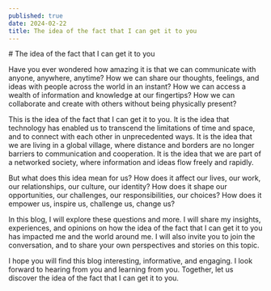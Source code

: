 ```yaml
---
published: true
date: 2024-02-22
title: The idea of the fact that I can get it to you
---
```

\# The idea of the fact that I can get it to you

Have you ever wondered how amazing it is that we can communicate with anyone, anywhere, anytime? How we can share our thoughts, feelings, and ideas with people across the world in an instant? How we can access a wealth of information and knowledge at our fingertips? How we can collaborate and create with others without being physically present?

This is the idea of the fact that I can get it to you. It is the idea that technology has enabled us to transcend the limitations of time and space, and to connect with each other in unprecedented ways. It is the idea that we are living in a global village, where distance and borders are no longer barriers to communication and cooperation. It is the idea that we are part of a networked society, where information and ideas flow freely and rapidly.

But what does this idea mean for us? How does it affect our lives, our work, our relationships, our culture, our identity? How does it shape our opportunities, our challenges, our responsibilities, our choices? How does it empower us, inspire us, challenge us, change us?

In this blog, I will explore these questions and more. I will share my insights, experiences, and opinions on how the idea of the fact that I can get it to you has impacted me and the world around me. I will also invite you to join the conversation, and to share your own perspectives and stories on this topic.

I hope you will find this blog interesting, informative, and engaging. I look forward to hearing from you and learning from you. Together, let us discover the idea of the fact that I can get it to you.